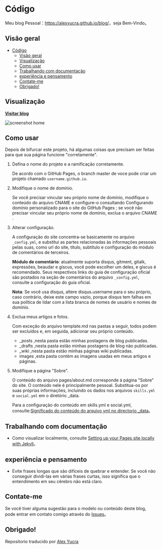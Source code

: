 # Código

Meu blog Pessoal：<https://alexyucra.github.io/blog/>，seja Bem-Vindo。

## Visão geral

<!-- vim-markdown-toc GFM -->

- [Código](#código)
  - [Visão geral](#visão-geral)
  - [Visualização](#visualização)
  - [Como usar](#como-usar)
  - [Trabalhando com documentação](#trabalhando-com-documentação)
  - [experiência e pensamento](#experiência-e-pensamento)
  - [Contate-me](#contate-me)
  - [Obrigado!](#obrigado)

<!-- vim-markdown-toc -->

## Visualização

**[Visitar blog](https://alexyucra.github.io/blog)**

![screenshot home](https://alexyucra.github.io/blog/assets/images/screenshots/home.png)

## Como usar

Depois de bifurcar este projeto, há algumas coisas que precisam ser feitas para que sua página funcione "corretamente".

1. Defina o nome do projeto e a ramificação corretamente.

   De acordo com o GitHub Pages, o branch master de voce pode criar um projeto chamado `username.github.io`.

2. Modifique o nome de domínio.

   Se você precisar vincular seu próprio nome de domínio, modifique o conteúdo do arquivo CNAME e configure-o consultando Configurando domínio personalizado para o site do GitHub Pages ; se você não precisar vincular seu próprio nome de domínio, exclua o arquivo CNAME .

3. Alterar configuração.

   A configuração do site concentra-se basicamente no arquivo `_config.yml`, e substitui as partes relacionadas às informações pessoais pelas suas, como url do site, título, subtítulo e configuração do módulo de comentários de terceiros.

   **Módulo de comentário**: atualmente suporta disqus, gitment, gitalk, expressões, beaudar e giscus, você pode escolher um deles, e giscus é recomendado. Seus respectivos links do guia de configuração oficial são postados na seção de comentários do arquivo `_config.yml`, consulte a configuração do guia oficial.

   **Nota**: Se você usa disqus, altere disqus.username para o seu próprio, caso contrário, deixe este campo vazio, porque disqus tem falhas em sua política de lidar com a lista branca de nomes de usuário e nomes de domínio. 

4. Exclua meus artigos e fotos.

   Com exceção do arquivo template.md nas pastas a seguir, todos podem ser excluídos e, em seguida, adicionar seu próprio conteúdo.

   * \_posts ,nesta pasta estão minhas postagens de blog publicadas.
   * \_drafts ,nesta pasta  estão minhas postagens de blog não publicadas.
   * \_wiki ,nesta pasta estão minhas páginas wiki publicadas.
   * images ,esta pasta contém as imagens usadas em meus artigos e páginas.

5. Modifique a página "Sobre".

   O conteúdo do arquivo pages/about.md corresponde à página "Sobre" do site. O conteúdo nele é principalmente pessoal. Substitua-os por suas próprias informações, incluindo os dados nos arquivos `skills.yml` e `social.yml` em o diretório _data.

   Para a configuração do conteúdo em skills.yml e social.yml, consulte:[Significado do conteúdo do arquivo yml no directorio _data](https://mazhuang.org/2020/05/03/blog-template-qna/#_data-%E7%9B%AE%E5%BD%95%E4%B8%8B%E7%9A%84-yml-%E6%96%87%E4%BB%B6%E5%86%85%E5%AE%B9%E5%90%AB%E4%B9%89)。

## Trabalhando com documentação

- Como visualizar localmente, consulte [Setting up your Pages site locally with Jekyll](https://help.github.com/articles/setting-up-your-pages-site-locally-with-jekyll/)。

## experiência e pensamento

* Evite frases longas que são difíceis de quebrar e entender. Se você não conseguir dividi-las em várias frases curtas, isso significa que o entendimento em seu cérebro não está claro.

## Contate-me

Se você tiver alguma sugestão para o modelo ou conteúdo deste blog, pode entrar em contato comigo através do [Issues]([3])。

## Obrigado!

Repositorio traducido por [Alex Yucra](https://alexyucra.github.io/blog/)

[1]: https://github.com/mzlogin/chinese-copywriting-guidelines
[2]: https://help.github.com/articles/setting-up-your-pages-site-locally-with-jekyll/
[3]: https://github.com/mzlogin/mzlogin.github.io/issues/2
